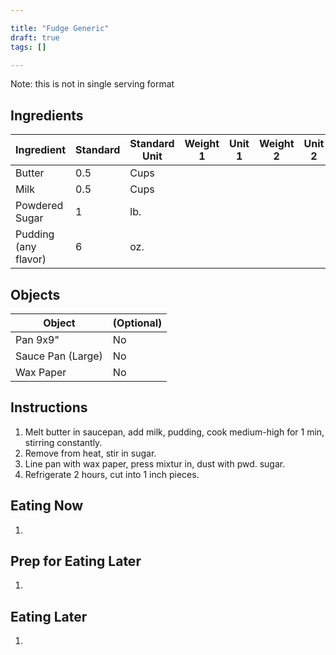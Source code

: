 ```yaml
---

title: "Fudge Generic"
draft: true
tags: []

---
```


Note: this is not in single serving format

## Ingredients

|      Ingredient         | Standard | Standard Unit | Weight 1 | Unit 1 | Weight 2 | Unit 2 |
|      ----------         | -------- | ------------- | -------- | ------ | -------- | ------ |
| Butter                  | 0.5      | Cups          |          |        |          |        |
| Milk                    | 0.5      | Cups          |          |        |          |        |
| Powdered Sugar          | 1        | lb.           |          |        |          |        |
| Pudding (any flavor)    | 6        | oz.           |          |        |          |        |

## Objects

|        Object        | (Optional) |
|        ------        | ---------- |
| Pan 9x9"             | No         |
| Sauce Pan (Large)    | No         |
| Wax Paper            | No         |

## Instructions

1. Melt butter in saucepan, add milk, pudding, cook medium-high for 1 min, stirring constantly.
2. Remove from heat, stir in sugar.
3. Line pan with wax paper, press mixtur in, dust with pwd. sugar.
4. Refrigerate 2 hours, cut into 1 inch pieces. 

## Eating Now

1. 

## Prep for Eating Later

1. 

## Eating Later

1. 
